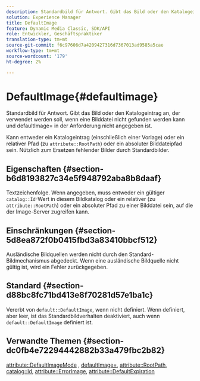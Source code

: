 ```yaml
---
description: Standardbild für Antwort. Gibt das Bild oder den Katalogeintrag an, der verwendet werden soll, wenn eine Bilddatei nicht gefunden werden kann und defaultImage= in der Anforderung nicht angegeben ist.
solution: Experience Manager
title: DefaultImage
feature: Dynamic Media Classic, SDK/API
role: Entwickler, Geschäftspraktiker
translation-type: tm+mt
source-git-commit: f6c97606d7a4209427316d7367013ad9585a5cae
workflow-type: tm+mt
source-wordcount: '179'
ht-degree: 2%

---
```



# DefaultImage{#defaultimage}

Standardbild für Antwort. Gibt das Bild oder den Katalogeintrag an, der verwendet werden soll, wenn eine Bilddatei nicht gefunden werden kann und defaultImage= in der Anforderung nicht angegeben ist.

Kann entweder ein Katalogeintrag (einschließlich einer Vorlage) oder ein relativer Pfad (zu `attribute::RootPath`) oder ein absoluter Bilddateipfad sein. Nützlich zum Ersetzen fehlender Bilder durch Standardbilder.

## Eigenschaften {#section-b6d8193827c34e5f948792aba8b8daaf}

Textzeichenfolge. Wenn angegeben, muss entweder ein gültiger `catalog::Id`-Wert in diesem Bildkatalog oder ein relativer (zu `attribute::RootPath`) oder ein absoluter Pfad zu einer Bilddatei sein, auf die der Image-Server zugreifen kann.

## Einschränkungen {#section-5d8ea872f0b0415fbd3a83410bbcf512}

Ausländische Bildquellen werden nicht durch den Standard-Bildmechanismus abgedeckt. Wenn eine ausländische Bildquelle nicht gültig ist, wird ein Fehler zurückgegeben.

## Standard {#section-d88bc8fc71bd413e8f70281d57e1ba1c}

Vererbt von `default::DefaultImage`, wenn nicht definiert. Wenn definiert, aber leer, ist das Standardbildverhalten deaktiviert, auch wenn `default::DefaultImage` definiert ist.

## Verwandte Themen {#section-dc0fb4e72294442882b33a479fbc2b82}

[attribute::DefaultImageMode](../../../../../is-api/image-catalog/image-serving-api-ref/c-image-catalog-reference/c-attributes-reference/r-defaultimagemode.md#reference-8a996af162f84e46bbe9e6e0d4e26782) ,  [defaultImage=](../../../../../is-api/image-catalog/image-serving-api-ref/c-image-catalog-reference/c-attributes-reference/r-is-cat-defaultimage.md#reference-8e9900e129f54ed68462a3c2fc3bc433),  [attribute::RootPath](../../../../../is-api/image-catalog/image-serving-api-ref/c-image-catalog-reference/c-attributes-reference/r-rootpath.md#reference-17d57e5967be403b8408fa7214017494),  [catalog::Id](/help/aem-is-ir-api/is-api/image-catalog/image-serving-api-ref/c-image-catalog-reference/c-image-svg-data-reference/c-image-data-reference/r-id-cat.md),  [attribute::ErrorImage](../../../../../is-api/image-catalog/image-serving-api-ref/c-image-catalog-reference/c-attributes-reference/r-errorimage.md#reference-c494d5d8b2584fe3800f35baabd0292c),  [attribute::DefaultExpiration](../../../../../is-api/image-catalog/image-serving-api-ref/c-image-catalog-reference/c-attributes-reference/r-defaultexpiration.md#reference-0526166fab654fceb243b75d1ea4f0cf)
